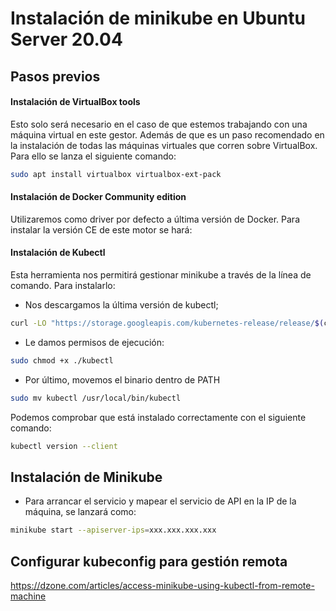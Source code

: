 #  Instalación de minikube en Ubuntu Server 20.04

## Pasos previos
#### Instalación de VirtualBox tools
Esto solo será necesario en el caso de que estemos trabajando con una máquina virtual en este gestor. Además de que es un paso recomendado en la instalación de todas las máquinas virtuales que corren sobre VirtualBox. Para ello se lanza el siguiente comando:
```bash
sudo apt install virtualbox virtualbox-ext-pack
``` 
#### Instalación de Docker Community edition 
Utilizaremos como driver por defecto a última versión de Docker. Para instalar la versión CE de este motor se hará:



#### Instalación de Kubectl
Esta herramienta nos permitirá gestionar minikube a través de la línea de comando. Para instalarlo:
- Nos descargamos la última versión de kubectl;

```bash
curl -LO "https://storage.googleapis.com/kubernetes-release/release/$(curl -s https://storage.googleapis.com/kubernetes-release/release/stable.txt)/bin/linux/amd64/kubectl"
```
- Le damos permisos de ejecución:

```bash
sudo chmod +x ./kubectl
```
- Por último, movemos el binario dentro de PATH

```bash
sudo mv kubectl /usr/local/bin/kubectl
```

Podemos comprobar que está instalado correctamente con el siguiente comando:

```bash
kubectl version --client
```

## Instalación de Minikube



- Para arrancar el servicio y mapear el servicio de API en la IP de la máquina, se lanzará como:

```bash
minikube start --apiserver-ips=xxx.xxx.xxx.xxx
```
## Configurar kubeconfig para gestión remota

https://dzone.com/articles/access-minikube-using-kubectl-from-remote-machine

